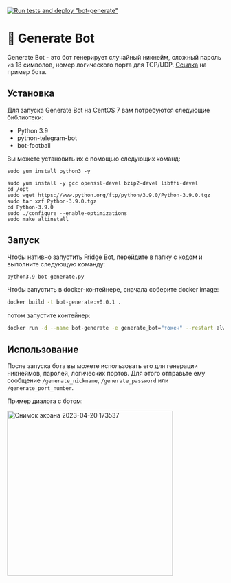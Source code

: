 [![Run tests and deploy "bot-generate"](https://github.com/Gakhramanzode/bots-telegram/actions/workflows/bot-generate.yml/badge.svg)](https://github.com/Gakhramanzode/bots-telegram/actions/workflows/bot-generate.yml)
# :twisted_rightwards_arrows: Generate Bot

Generate Bot - это бот генерирует случайный никнейм, сложный пароль из 18 символов, номер логического порта для TCP/UDP. [Ссылка](https://t.me/generate_asker_bot) на пример бота.

## Установка

Для запуска Generate Bot на CentOS 7 вам потребуются следующие библиотеки:

- Python 3.9
- python-telegram-bot
- bot-football

Вы можете установить их с помощью следующих команд:

`sudo yum install python3 -y`

```
sudo yum install -y gcc openssl-devel bzip2-devel libffi-devel
cd /opt
sudo wget https://www.python.org/ftp/python/3.9.0/Python-3.9.0.tgz
sudo tar xzf Python-3.9.0.tgz
cd Python-3.9.0
sudo ./configure --enable-optimizations
sudo make altinstall
```

## Запуск

Чтобы нативно запустить Fridge Bot, перейдите в папку с кодом и выполните следующую команду:

```bash
python3.9 bot-generate.py
```

Чтобы запустить в docker-контейнере, сначала соберите docker image:
```bash
docker build -t bot-generate:v0.0.1 .
```
потом запустите контейнер:
```bash
docker run -d --name bot-generate -e generate_bot="токен" --restart always  bot-generate:v0.0.1
```
## Использование

После запуска бота вы можете использовать его для генерации никнеймов, паролей, логических портов. Для этого отправьте ему сообщение `/generate_nickname`, `/generate_password` или `/generate_port_number`. 

Пример диалога с ботом:

<img width="385" alt="Снимок экрана 2023-04-20 173537" src="https://user-images.githubusercontent.com/62985982/233399773-1260186a-201a-4ff0-9da8-755d6f120a28.png">
